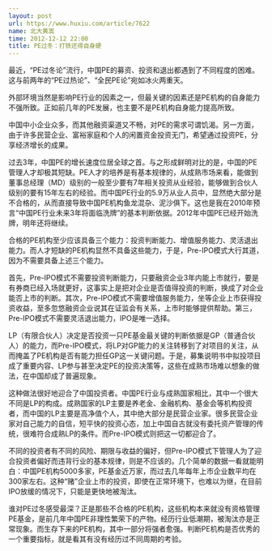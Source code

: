 ```yaml
---
layout: post
url: https://www.huxiu.com/article/7622
name: 北大黄嵩
time: 2012-12-12 22:00
title: PE过冬：打铁还得自身硬
---
```

最近，“PE过冬论”流行，中国PE的募资、投资和退出都遇到了不同程度的困难。这与前两年的“PE过热论”、“全民PE论”宛如冰火两重天。

外部环境当然是影响PE行业的因素之一，但最关键的因素还是PE机构的自身能力不强所致。正如前几年的PE发展，也主要不是PE机构自身能力提高所致。

中国中小企业众多，而其他融资渠道又不畅，对PE的需求可谓饥渴。另一方面，由于许多民营企业、富裕家庭和个人的闲置资金投资无门，希望通过投资PE，分享经济增长的成果。

过去3年，中国PE的增长速度位居全球之首。与之形成鲜明对比的是，中国的PE管理人才却极其短缺。PE人才的培养是有基本规律的，从成熟市场来看，能做到董事总经理（MD）级别的一般至少要有7年相关投资从业经验，能够做到合伙人级别的要有15年左右的经验。而中国PE行业的5.9万从业人员中，显然绝大部分是不合格的，从而直接导致中国PE机构鱼龙混杂、泥沙俱下。这也是我在2010年预言“中国PE行业未来3年将面临洗牌”的基本判断依据。2012年中国PE已经开始洗牌，明年还将继续。

合格的PE机构至少应该具备三个能力：投资判断能力、增值服务能力、灵活退出能力。而人才短缺的PE机构显然不具备这些能力，于是，Pre-IPO模式大行其道，因为不需要具备上述三个能力。

首先，Pre-IPO模式不需要投资判断能力，只要融资企业3年内能上市就行，要是有券商已经入场就更好，这事实上是把对企业是否值得投资的判断，换成了对企业能否上市的判断。其次，Pre-IPO模式不需要增值服务能力，坐等企业上市获得投资收益，至多忽悠融资企业说其在证监会有关系，上市时能够提供帮助。第三，Pre-IPO模式不需要灵活退出能力，IPO是唯一选择。

LP（有限合伙人）决定是否投资一只PE基金最关键的判断依据是GP（普通合伙人）的能力，而Pre-IPO模式，将LP对GP能力的关注转移到了对项目的关注，从而掩盖了PE机构是否有能力担任GP这一关键问题。于是，募集说明书中拟投项目成了重要内容、LP参与甚至决定PE的投资决策等，这些在成熟市场难以想象的做法，在中国却成了普遍现象。

这种做法很好地迎合了中国投资者。中国PE行业与成熟国家相比，其中一个很大不同是LP的构成。成熟国家的LP主要是养老金、金融机构、基金会等机构投资者，而中国的LP主要是高净值个人，其中绝大部分是民营企业家。很多民营企业家对自己能力的自信，短平快的投资心态，加上中国自古就没有委托资产管理的传统，很难符合成熟LP的条件。而Pre-IPO模式则把这一切都迎合了。

不同的投资者有不同的风险、期限与收益的偏好，但Pre-IPO模式下管理人为了迎合投资者偏好而违背行业的基本规律，则是不应该的。几个简单的数据一看就能明白：中国PE机构5000多家，PE基金近万家，而过去几年每年上市企业数平均在300家左右。这种“赌”企业上市的投资，即使在正常环境下，也难以为继，在目前IPO放缓的情况下，只能是更快地被淘汰。

谁对PE过冬感受最深？正是那些不合格的PE机构，这些机构本来就没有资格管理PE基金，是前几年中国PE非理性繁荣下的产物。经历行业低潮期，被淘汰亦是正常现象。而生存下来的PE机构，其中一部分将强者愈强。判断PE机构是否优秀的一个重要指标，就是看其有没有经历过不同周期的考验。

